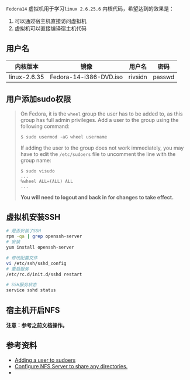 `Fedora14` 虚拟机用于学习`linux 2.6.25.6` 内核代码，希望达到的效果是：

1. 可以通过宿主机直接访问虚拟机
2. 虚拟机可以直接编译宿主机代码



## 用户名

| 内核版本     | 镜像                   | 用户名  | 密码   |
| ------------ | ---------------------- | ------- | ------ |
| linux-2.6.35 | Fedora-14-i386-DVD.iso | rivsidn | passwd |



## 用户添加sudo权限

> On Fedora, it is the `wheel` group the user has to be added to, as this group has full admin privileges. Add a user to the group using the following command:
>
> ```
> $ sudo usermod -aG wheel username
> ```
>
> If adding the user to the group does not work immediately, you may have to edit the `/etc/sudoers` file to uncomment the line with the group name:
>
> ```
> $ sudo visudo
> ...
> %wheel ALL=(ALL) ALL
> ...
> ```
>
> **You will need to logout and back in for changes to take effect.**



## 虚拟机安装SSH

```bash
# 是否安装了SSH
rpm -qa | grep openssh-server
# 安装
yum install openssh-server

# 修改配置文件
vi /etc/ssh/sshd_config
# 重启服务
/etc/rc.d/init.d/sshd restart

# SSH服务状态
service sshd status
```



## 宿主机开启NFS

**注意：参考之前文档操作。**



## 参考资料

* [Adding a user to sudoers](https://docs.fedoraproject.org/en-US/quick-docs/adding_user_to_sudoers_file/)
* [ Configure NFS Server to share any directories.](https://www.server-world.info/en/note?os=Fedora_14&p=nfs)
* 
